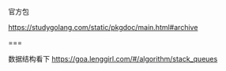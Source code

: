 官方包

https://studygolang.com/static/pkgdoc/main.html#archive



===

数据结构看下
    https://goa.lenggirl.com/#/algorithm/stack_queues
